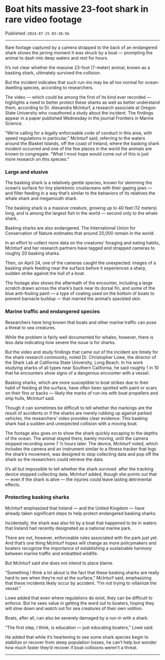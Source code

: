 # Boat hits massive 23-foot shark in rare video footage

Published :`2024-07-25 03:36:56`

---

Rare footage captured by a camera strapped to the back of an endangered shark shows the jarring moment it was struck by a boat — prompting the animal to dash into deep waters and rest for hours.

It’s not clear whether the massive 23-foot (7-meter) animal, known as a basking shark, ultimately survived the collision.

But the incident indicates that such run-ins may be all too normal for ocean-dwelling species, according to researchers.

The video — which could be among the first of its kind ever recorded — highlights a need to better protect these sharks as well as better understand them, according to Dr. Alexandra McInturf, a research associate at Oregon State University who coauthored a study about the incident. The findings appear in a paper published Wednesday in the journal Frontiers in Marine Science.

“We’re calling for a legally enforceable code of conduct in this area, with speed regulations in particular,” McInturf said, referring to the waters around the Blasket Islands, off the coast of Ireland, where the basking shark incident occurred and one of the few places in the world the animals are known to congregate. “What I most hope would come out of this is just more research on this species.”

### Large and elusive

The basking shark is a relatively gentle species, known for skimming the ocean’s surface for tiny planktonic crustaceans with their gaping jaws — and filter feeding in a way that’s similar to the behaviors of its relatives the whale shark and megamouth shark.

The basking shark is a massive creature, growing up to 40 feet (12 meters) long, and is among the largest fish in the world — second only to the whale shark.

Basking sharks are also endangered. The International Union for Conservation of Nature estimates that around 20,000 remain in the world.

In an effort to collect more data on the creatures’ foraging and eating habits, McInturf and her research partners have tagged and strapped cameras to roughly 20 basking sharks.

Then, on April 24, one of the cameras caught the unexpected: images of a basking shark feeding near the surface before it experiences a sharp, sudden strike against the hull of a boat.

The footage also shows the aftermath of the encounter, including a large scratch drawn across the shark’s back near its dorsal fin, and some of the blue anti-fouling paint — a type of coating used on the bottom of boats to prevent barnacle buildup — that marred the animal’s speckled skin.

### Marine traffic and endangered species

Researchers have long known that boats and other marine traffic can pose a threat to sea creatures.

While the problem is fairly well documented for whales, however, there is less data indicating how severe the issue is for sharks.

But the video and study findings that came out of the incident are timely for the shark research community, noted Dr. Christopher Lowe, the director of the Shark Lab at California State University, Long Beach. In his work studying sharks of all types near Southern California, he said roughly 1 in 10 that he encounters show signs of a dangerous encounter with a vessel.

Basking sharks, which are more susceptible to boat strikes due to their habit of feeding at the surface, have often been spotted with paint or scars on their fins or backs — likely the marks of run-ins with boat propellers and ship hulls, McInturf said.

Though it can sometimes be difficult to tell whether the markings are the result of accidents or if the sharks are merely rubbing up against parked vehicles, the researchers’ video provides clear evidence: This basking shark had a sudden and unexpected collision with a moving boat.

The footage also goes on to show the shark quickly escaping to the depths of the ocean. The animal stayed there, barely moving, until the camera stopped recording some 7 ½ hours later. The device, McInturf noted, which includes the camera and an instrument similar to a fitness tracker that logs the shark’s movement, was designed to stop collecting data and pop off the shark so the researchers could retrieve the data.

It’s all but impossible to tell whether the shark survived  after the tracking device stopped collecting data, McInturf added, though she points out that — even if the shark is alive — the injuries could leave lasting detrimental effects.

### Protecting basking sharks

McInturf emphasized that Ireland — and the United Kingdom — have already taken significant steps to help protect endangered basking sharks.

Incidentally, the shark was also hit by a boat that happened to be in waters that Ireland had recently designated as a national marine park.

There are not, however, enforceable rules associated with the park just yet. And that’s one thing McInturf hopes will change as more policymakers and boaters recognize the importance of establishing a sustainable harmony between marine traffic and embattled wildlife.

But McInturf said she does not intend to place blame.

“Something I think a lot about is the fact that these basking sharks are really hard to see when they’re not at the surface,” McInturf said, emphasizing that these incidents likely occur by accident. “I’m not trying to villainize the vessel.”

Lowe added that even where regulations do exist, they can be difficult to enforce. But he sees value in getting the word out to boaters, hoping they will slow down and watch out for sea creatures of their own volition.

Boats, after all, can also be severely damaged by a run-in with a shark.

“The first step, I think, is education — just educating boaters,” Lowe said.

He added that while it’s heartening to see some shark species begin to stabilize or recover from steep population losses, he can’t help but wonder how much faster they’d recover if boat collisions weren’t a threat.

---

